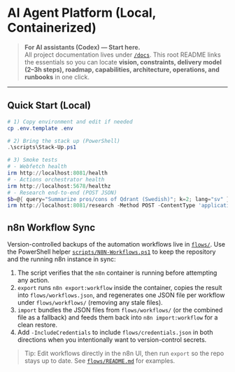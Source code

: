 # AI Agent Platform (Local, Containerized)

> **For AI assistants (Codex) — Start here.**  
> All project documentation lives under [`/docs`](./docs). This root README links the essentials so you can locate **vision, constraints, delivery model (2–3h steps), roadmap, capabilities, architecture, operations, and runbooks** in one click.

---

## Quick Start (Local)

```powershell
# 1) Copy environment and edit if needed
cp .env.template .env

# 2) Bring the stack up (PowerShell)
.\scripts\Stack-Up.ps1

# 3) Smoke tests
# - Webfetch health
irm http://localhost:8081/health
# - Actions orchestrator health
irm http://localhost:5678/healthz
# - Research end-to-end (POST JSON)
$b=@{ query="Summarize pros/cons of Qdrant (Swedish)"; k=2; lang="sv" } | ConvertTo-Json -Compress
irm http://localhost:8081/research -Method POST -ContentType 'application/json' -Body $b
```

## n8n Workflow Sync

Version-controlled backups of the automation workflows live in [`flows/`](./flows). Use the PowerShell helper [`scripts/N8N-Workflows.ps1`](./scripts/N8N-Workflows.ps1) to keep the repository and the running n8n instance in sync:

1. The script verifies that the `n8n` container is running before attempting any action.
2. `export` runs `n8n export:workflow` inside the container, copies the result into `flows/workflows.json`, and regenerates one JSON file per workflow under `flows/workflows/` (removing any stale files).
3. `import` bundles the JSON files from `flows/workflows/` (or the combined file as a fallback) and feeds them back into `n8n import:workflow` for a clean restore.
4. Add `-IncludeCredentials` to include `flows/credentials.json` in both directions when you intentionally want to version-control secrets.

> Tip: Edit workflows directly in the n8n UI, then run `export` so the repo stays up to date. See [`flows/README.md`](./flows/README.md) for examples.
